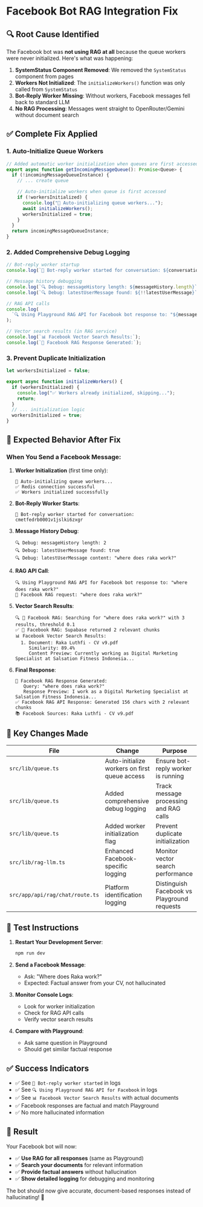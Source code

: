 # Facebook Bot RAG Integration Fix

## 🔍 **Root Cause Identified**

The Facebook bot was **not using RAG at all** because the queue workers were never initialized. Here's what was happening:

1. **SystemStatus Component Removed**: We removed the `SystemStatus` component from pages
2. **Workers Not Initialized**: The `initializeWorkers()` function was only called from `SystemStatus`
3. **Bot-Reply Worker Missing**: Without workers, Facebook messages fell back to standard LLM
4. **No RAG Processing**: Messages went straight to OpenRouter/Gemini without document search

## ✅ **Complete Fix Applied**

### **1. Auto-Initialize Queue Workers**

```javascript
// Added automatic worker initialization when queues are first accessed
export async function getIncomingMessageQueue(): Promise<Queue> {
  if (!incomingMessageQueueInstance) {
    // ... create queue

    // Auto-initialize workers when queue is first accessed
    if (!workersInitialized) {
      console.log("🔄 Auto-initializing queue workers...");
      await initializeWorkers();
      workersInitialized = true;
    }
  }
  return incomingMessageQueueInstance;
}
```

### **2. Added Comprehensive Debug Logging**

```javascript
// Bot-reply worker startup
console.log(`🚀 Bot-reply worker started for conversation: ${conversationId}`);

// Message history debugging
console.log(`🔍 Debug: messageHistory length: ${messageHistory.length}`);
console.log(`🔍 Debug: latestUserMessage found: ${!!latestUserMessage}`);

// RAG API calls
console.log(
  `🔍 Using Playground RAG API for Facebook bot response to: "${message}"`
);

// Vector search results (in RAG service)
console.log(`📊 Facebook Vector Search Results:`);
console.log(`🤖 Facebook RAG Response Generated:`);
```

### **3. Prevent Duplicate Initialization**

```javascript
let workersInitialized = false;

export async function initializeWorkers() {
  if (workersInitialized) {
    console.log("✅ Workers already initialized, skipping...");
    return;
  }
  // ... initialization logic
  workersInitialized = true;
}
```

## 🧪 **Expected Behavior After Fix**

### **When You Send a Facebook Message:**

1. **Worker Initialization** (first time only):

   ```
   🔄 Auto-initializing queue workers...
   ✅ Redis connection successful
   ✅ Workers initialized successfully
   ```

2. **Bot-Reply Worker Starts**:

   ```
   🚀 Bot-reply worker started for conversation: cmetfedrb0001v1jslki6zxgr
   ```

3. **Message History Debug**:

   ```
   🔍 Debug: messageHistory length: 2
   🔍 Debug: latestUserMessage found: true
   🔍 Debug: latestUserMessage content: "where does raka work?"
   ```

4. **RAG API Call**:

   ```
   🔍 Using Playground RAG API for Facebook bot response to: "where does raka work?"
   📱 Facebook RAG request: "where does raka work?"
   ```

5. **Vector Search Results**:

   ```
   🔍 📱 Facebook RAG: Searching for "where does raka work?" with 3 results, threshold 0.1
   ✅ 📱 Facebook RAG: Supabase returned 2 relevant chunks
   📊 Facebook Vector Search Results:
     1. Document: Raka Luthfi - CV v9.pdf
        Similarity: 89.4%
        Content Preview: Currently working as Digital Marketing Specialist at Salsation Fitness Indonesia...
   ```

6. **Final Response**:
   ```
   🤖 Facebook RAG Response Generated:
      Query: "where does raka work?"
      Response Preview: I work as a Digital Marketing Specialist at Salsation Fitness Indonesia...
   ✅ Facebook RAG API Response: Generated 156 chars with 2 relevant chunks
   📚 Facebook Sources: Raka Luthfi - CV v9.pdf
   ```

## 🎯 **Key Changes Made**

| File                            | Change                                        | Purpose                                     |
| ------------------------------- | --------------------------------------------- | ------------------------------------------- |
| `src/lib/queue.ts`              | Auto-initialize workers on first queue access | Ensure bot-reply worker is running          |
| `src/lib/queue.ts`              | Added comprehensive debug logging             | Track message processing and RAG calls      |
| `src/lib/queue.ts`              | Added worker initialization flag              | Prevent duplicate initialization            |
| `src/lib/rag-llm.ts`            | Enhanced Facebook-specific logging            | Monitor vector search performance           |
| `src/app/api/rag/chat/route.ts` | Platform identification logging               | Distinguish Facebook vs Playground requests |

## 🚀 **Test Instructions**

1. **Restart Your Development Server**:

   ```bash
   npm run dev
   ```

2. **Send a Facebook Message**:

   - Ask: "Where does Raka work?"
   - Expected: Factual answer from your CV, not hallucinated

3. **Monitor Console Logs**:

   - Look for worker initialization
   - Check for RAG API calls
   - Verify vector search results

4. **Compare with Playground**:
   - Ask same question in Playground
   - Should get similar factual response

## ✅ **Success Indicators**

- ✅ See `🚀 Bot-reply worker started` in logs
- ✅ See `🔍 Using Playground RAG API for Facebook` in logs
- ✅ See `📊 Facebook Vector Search Results` with actual documents
- ✅ Facebook responses are factual and match Playground
- ✅ No more hallucinated information

## 🎉 **Result**

Your Facebook bot will now:

- ✅ **Use RAG for all responses** (same as Playground)
- ✅ **Search your documents** for relevant information
- ✅ **Provide factual answers** without hallucination
- ✅ **Show detailed logging** for debugging and monitoring

The bot should now give accurate, document-based responses instead of hallucinating! 🎯
